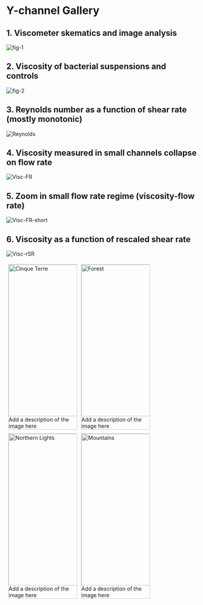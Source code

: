 # Y-channel Gallery
## 1. Viscometer skematics and image analysis
![fig-1](https://zloverty.github.io/y-channel/image/Fig-1.png)
## 2. Viscosity of bacterial suspensions and controls
![fig-2](https://zloverty.github.io/y-channel/image/Fig-2.svg.png)
## 3. Reynolds number as a function of shear rate (mostly monotonic)
![Reynolds](https://zloverty.github.io/y-channel/image/Re_SR.png)
## 4. Viscosity measured in small channels collapse on flow rate
![Visc-FR](https://zloverty.github.io/y-channel/image/Visc_FR_long.png)
## 5. Zoom in small flow rate regime (viscosity-flow rate)
![Visc-FR-short](https://zloverty.github.io/y-channel/image/Visc_FR_short.png)
## 6. Viscosity as a function of rescaled shear rate
![Visc-rSR](https://zloverty.github.io/y-channel/image/Visc_rescaledSR_2.png)


<html>
<head>
<style>
div.gallery {
  margin: 5px;
  border: 1px solid #ccc;
  float: left;
  width: 180px;
}

div.gallery:hover {
  border: 1px solid #777;
}

div.gallery img {
  width: 100%;
  height: auto;
}

div.desc {
  padding: 15px;
  text-align: center;
}
</style>
</head>
<body>

<div class="gallery">
  <a target="_blank" href="img_5terre.jpg">
    <img src="img_5terre.jpg" alt="Cinque Terre" width="600" height="400">
  </a>
  <div class="desc">Add a description of the image here</div>
</div>

<div class="gallery">
  <a target="_blank" href="img_forest.jpg">
    <img src="img_forest.jpg" alt="Forest" width="600" height="400">
  </a>
  <div class="desc">Add a description of the image here</div>
</div>

<div class="gallery">
  <a target="_blank" href="img_lights.jpg">
    <img src="img_lights.jpg" alt="Northern Lights" width="600" height="400">
  </a>
  <div class="desc">Add a description of the image here</div>
</div>

<div class="gallery">
  <a target="_blank" href="img_mountains.jpg">
    <img src="img_mountains.jpg" alt="Mountains" width="600" height="400">
  </a>
  <div class="desc">Add a description of the image here</div>
</div>

</body>
</html>

